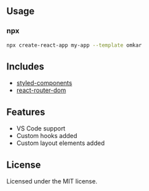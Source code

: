 ## Usage

### npx

```sh
npx create-react-app my-app --template omkar
```

## Includes

- [styled-components](https://www.npmjs.com/package/styled-components)
- [react-router-dom](https://www.npmjs.com/package/react-router-dom)

## Features

- VS Code support
- Custom hooks added
- Custom layout elements added

## License

Licensed under the MIT license.
